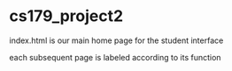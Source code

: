 # cs179_project2

index.html is our main home page for the student interface

each subsequent page is labeled according to its function
